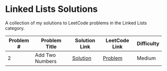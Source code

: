 # Linked Lists Solutions
A collection of my solutions to LeetCode problems in the Linked Lists category.

| Problem # | Problem Title | Solution Link | LeetCode Link | Difficulty |
|---|---|---|---|---|
| 2 | Add Two Numbers | [Solution](0002-add-two-numbers.py) | [Problem](https://leetcode.com/problems/add-two-numbers/) | Medium |

